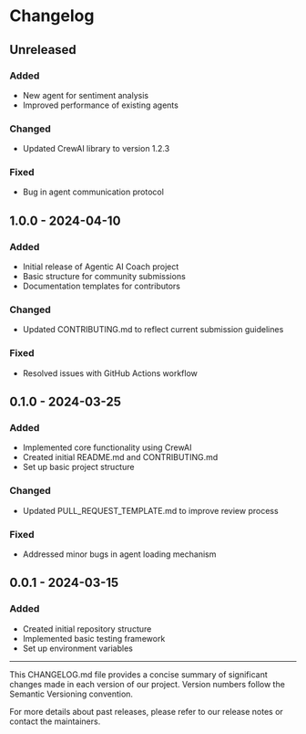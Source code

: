 # Changelog

## Unreleased

### Added
- New agent for sentiment analysis
- Improved performance of existing agents

### Changed
- Updated CrewAI library to version 1.2.3

### Fixed
- Bug in agent communication protocol

## 1.0.0 - 2024-04-10

### Added
- Initial release of Agentic AI Coach project
- Basic structure for community submissions
- Documentation templates for contributors

### Changed
- Updated CONTRIBUTING.md to reflect current submission guidelines

### Fixed
- Resolved issues with GitHub Actions workflow

## 0.1.0 - 2024-03-25

### Added
- Implemented core functionality using CrewAI
- Created initial README.md and CONTRIBUTING.md
- Set up basic project structure

### Changed
- Updated PULL_REQUEST_TEMPLATE.md to improve review process

### Fixed
- Addressed minor bugs in agent loading mechanism

## 0.0.1 - 2024-03-15

### Added
- Created initial repository structure
- Implemented basic testing framework
- Set up environment variables

---

This CHANGELOG.md file provides a concise summary of significant changes made in each version of our project. Version numbers follow the Semantic Versioning convention.

For more details about past releases, please refer to our release notes or contact the maintainers.
